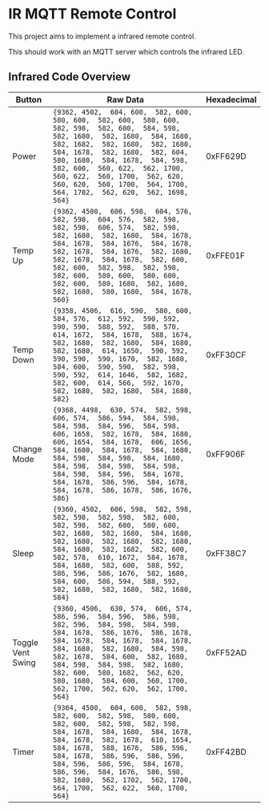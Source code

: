 # IR MQTT Remote Control

This project aims to implement a infrared remote control. 

This should work with an MQTT server which controls the infrared LED.

## Infrared Code Overview

| Button | Raw Data | Hexadecimal |
| ------ | -------- | ----------- |
| Power  | ```{9362, 4502,  604, 600,  582, 600,  580, 600,  582, 600,  580, 600,  582, 598,  582, 600,  584, 598,  582, 1680,  582, 1680,  584, 1680,  582, 1682,  582, 1680,  582, 1680,  584, 1678,  582, 1680,  582, 604,  580, 1680,  584, 1678,  584, 598,  582, 600,  560, 622,  562, 1700,  560, 622,  560, 1700,  562, 620,  560, 620,  560, 1700,  564, 1700,  564, 1702,  562, 620,  562, 1698,  564}``` | 0xFF629D |
| Temp Up | ```{9362, 4500,  606, 598,  604, 576,  582, 598,  604, 576,  582, 598,  582, 598,  606, 574,  582, 598,  582, 1680,  582, 1680,  584, 1678,  584, 1678,  584, 1676,  584, 1678,  582, 1678,  584, 1676,  582, 1680,  582, 1678,  584, 1678,  582, 600,  582, 600,  582, 598,  582, 598,  582, 600,  580, 600,  580, 600,  582, 600,  580, 1680,  582, 1680,  582, 1680,  580, 1680,  584, 1678,  560}``` | 0xFFE01F |
| Temp Down | ```{9358, 4506,  616, 590,  580, 600,  584, 576,  612, 592,  590, 592,  590, 590,  588, 592,  588, 570,  614, 1672,  584, 1678,  588, 1674,  582, 1680,  582, 1680,  584, 1680,  582, 1680,  614, 1650,  590, 592,  590, 590,  590, 1670,  582, 1680,  584, 600,  590, 590,  582, 598,  590, 592,  614, 1646,  582, 1682,  582, 600,  614, 566,  592, 1670,  582, 1680,  582, 1680,  584, 1680,  582}``` | 0xFF30CF |
| Change Mode | ```{9368, 4498,  630, 574,  582, 598,  606, 574,  586, 594,  584, 598,  584, 598,  584, 596,  584, 598,  606, 1658,  582, 1678,  584, 1680,  606, 1654,  584, 1678,  606, 1656,  584, 1680,  584, 1678,  584, 1680,  584, 598,  584, 598,  584, 1680,  584, 598,  584, 598,  584, 598,  584, 598,  584, 596,  584, 1678,  584, 1678,  586, 596,  584, 1678,  584, 1678,  586, 1678,  586, 1676,  586}``` | 0xFF906F |
| Sleep | ```{9360, 4502,  606, 598,  582, 598,  582, 598,  582, 598,  582, 600,  582, 598,  582, 600,  580, 600,  582, 1680,  582, 1680,  584, 1680,  582, 1680,  582, 1680,  582, 1680,  584, 1680,  582, 1682,  582, 600,  582, 578,  610, 1672,  584, 1678,  584, 1680,  582, 600,  588, 592,  586, 596,  586, 1676,  582, 1680,  584, 600,  586, 594,  588, 592,  582, 1680,  582, 1680,  582, 1680,  584}``` | 0xFF38C7 |
| Toggle Vent Swing | ```{9360, 4506,  630, 574,  606, 574,  586, 596,  584, 596,  586, 598,  582, 596,  584, 598,  584, 598,  584, 1678,  586, 1676,  586, 1678,  584, 1678,  584, 1678,  584, 1678,  584, 1680,  582, 1680,  584, 598,  582, 1678,  584, 600,  582, 1680,  584, 598,  584, 598,  582, 1680,  582, 600,  580, 1682,  562, 620,  580, 1680,  584, 600,  560, 1700,  562, 1700,  562, 620,  562, 1700,  564}``` | 0xFF52AD |
| Timer | ```{9364, 4500,  604, 600,  582, 598,  582, 600,  582, 598,  580, 600,  582, 600,  582, 598,  582, 598,  584, 1678,  584, 1680,  584, 1678,  584, 1678,  582, 1678,  610, 1654,  584, 1678,  588, 1676,  586, 596,  584, 1678,  586, 596,  586, 596,  584, 596,  586, 596,  584, 1678,  586, 596,  584, 1676,  586, 598,  582, 1680,  562, 1702,  562, 1700,  564, 1700,  562, 622,  560, 1700,  564}``` | 0xFF42BD |